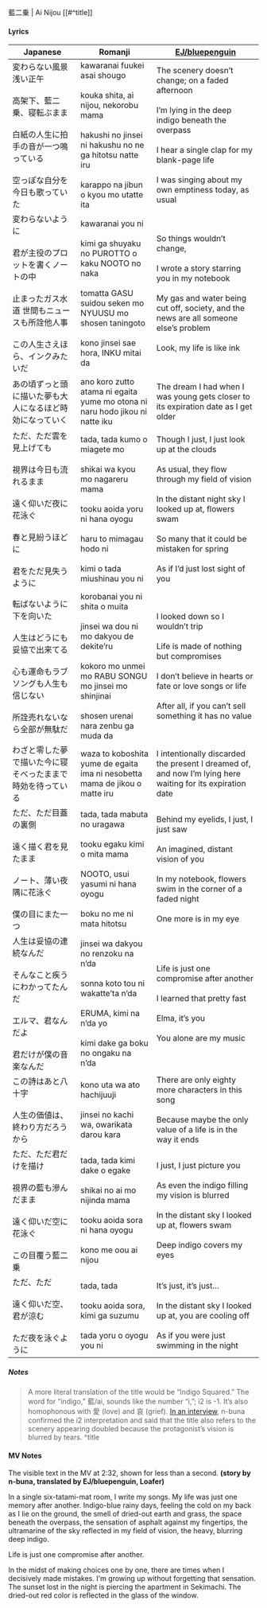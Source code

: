 藍二乗 | Ai Nijou [[#^title]]
#### Lyrics

| Japanese                                                                                | Romanji                                                                                                                                                                              | [EJ/bluepenguin](https://ejtranslations.wordpress.com/2019/01/08/yorushika-ai-nijou/)                                                                                                                                                                      |
| --------------------------------------------------------------------------------------- | ------------------------------------------------------------------------------------------------------------------------------------------------------------------------------------ | ---------------------------------------------------------------------------------------------------------------------------------------------------------------------------------------------------------------------------------------------------------- |
| 変わらない風景 浅い正午<br><br>高架下、藍二乗、寝転ぶまま<br><br>白紙の人生に拍手の音が一つ鳴っている<br><br>空っぽな自分を今日も歌っていた      | kawaranai fuukei asai shougo<br><br>kouka shita, ai nijou, nekorobu mama<br><br>hakushi no jinsei ni hakushu no ne ga hitotsu natte iru<br><br>karappo na jibun o kyou mo utatte ita | The scenery doesn’t change; on a faded afternoon<br><br>I’m lying in the deep indigo beneath the overpass<br><br>I hear a single clap for my blank-page life<br><br>I was singing about my own emptiness today, as usual                                   |
| 変わらないように<br><br>君が主役のプロットを書くノートの中<br><br>止まったガス水道 世間もニュースも所詮他人事<br><br>この人生さえほら、インクみたいだ | kawaranai you ni<br><br>kimi ga shuyaku no PUROTTO o kaku NOOTO no naka<br><br>tomatta GASU suidou seken mo NYUUSU mo shosen taningoto<br><br>kono jinsei sae hora, INKU mitai da    | So things wouldn’t change,<br><br>I wrote a story starring you in my notebook<br><br>My gas and water being cut off, society, and the news are all someone else’s problem<br><br>Look, my life is like ink                                                 |
| あの頃ずっと頭に描いた夢も大人になるほど時効になっていく                                                            | ano koro zutto atama ni egaita yume mo otona ni naru hodo jikou ni natte iku                                                                                                         | The dream I had when I was young gets closer to its expiration date as I get older                                                                                                                                                                         |
| ただ、ただ雲を見上げても<br><br>視界は今日も流れるまま<br><br>遠く仰いだ夜に花泳ぐ<br><br>春と見紛うほどに<br><br>君をただ見失うように     | tada, tada kumo o miagete mo<br><br>shikai wa kyou mo nagareru mama<br><br>tooku aoida yoru ni hana oyogu<br><br>haru to mimagau hodo ni<br><br>kimi o tada miushinau you ni         | Though I just, I just look up at the clouds<br><br>As usual, they flow through my field of vision<br><br>In the distant night sky I looked up at, flowers swam<br><br>So many that it could be mistaken for spring<br><br>As if I’d just lost sight of you |
| 転ばないように下を向いた<br><br>人生はどうにも妥協で出来てる<br><br>心も運命もラブソングも人生も信じない<br><br>所詮売れないなら全部が無駄だ      | korobanai you ni shita o muita<br><br>jinsei wa dou ni mo dakyou de dekite’ru<br><br>kokoro mo unmei mo RABU SONGU mo jinsei mo shinjinai<br><br>shosen urenai nara zenbu ga muda da | I looked down so I wouldn’t trip<br><br>Life is made of nothing but compromises<br><br>I don’t believe in hearts or fate or love songs or life<br><br>After all, if you can’t sell something it has no value                                               |
| わざと零した夢で描いた今に寝そべったままで時効を待っている                                                           | waza to koboshita yume de egaita ima ni nesobetta mama de jikou o matte iru                                                                                                          | I intentionally discarded the present I dreamed of, and now I’m lying here waiting for its expiration date                                                                                                                                                 |
| ただ、ただ目蓋の裏側<br><br>遠く描く君を見たまま<br><br>ノート、薄い夜隅に花泳ぐ<br><br>僕の目にまた一つ                        | tada, tada mabuta no uragawa<br><br>tooku egaku kimi o mita mama<br><br>NOOTO, usui yasumi ni hana oyogu<br><br>boku no me ni mata hitotsu                                           | Behind my eyelids, I just, I just saw<br><br>An imagined, distant vision of you<br><br>In my notebook, flowers swim in the corner of a faded night<br><br>One more is in my eye                                                                            |
| 人生は妥協の連続なんだ<br><br>そんなこと疾うにわかってたんだ<br><br>エルマ、君なんだよ<br><br>君だけが僕の音楽なんだ                  | jinsei wa dakyou no renzoku na n’da<br><br>sonna koto tou ni wakatte’ta n’da<br><br>ERUMA, kimi na n’da yo<br><br>kimi dake ga boku no ongaku na n’da                                | Life is just one compromise after another<br><br>I learned that pretty fast<br><br>Elma, it’s you<br><br>You alone are my music                                                                                                                            |
| この詩はあと八十字<br><br>人生の価値は、終わり方だろうから                                                       | kono uta wa ato hachijuuji<br><br>jinsei no kachi wa, owarikata darou kara                                                                                                           | There are only eighty more characters in this song<br><br>Because maybe the only value of a life is in the way it ends                                                                                                                                     |
| ただ、ただ君だけを描け<br><br>視界の藍も滲んだまま<br><br>遠く仰いだ空に花泳ぐ<br><br>この目覆う藍二乗                         | tada, tada kimi dake o egake<br><br>shikai no ai mo nijinda mama<br><br>tooku aoida sora ni hana oyogu<br><br>kono me oou ai nijou                                                   | I just, I just picture you<br><br>As even the indigo filling my vision is blurred<br><br>In the distant sky I looked up at, flowers swam<br><br>Deep indigo covers my eyes                                                                                 |
| ただ、ただ<br><br>遠く仰いだ空、君が涼む<br><br>ただ夜を泳ぐように                                               | tada, tada<br><br>tooku aoida sora, kimi ga suzumu<br><br>tada yoru o oyogu you ni                                                                                                   | It’s just, it’s just…<br><br>In the distant sky I looked up at, you are cooling off<br><br>As if you were just swimming in the night                                                                                                                       |
##### Notes
>A more literal translation of the title would be “Indigo Squared.” The word for “indigo,” 藍/ai, sounds like the number “i,”; i2 is -1. It’s also homophonous with 愛 (love) and 哀 (grief). [In an interview](https://optimanotes.com/archives/8257), n-buna confirmed the i2 interpretation and said that the title also refers to the scenery appearing doubled because the protagonist’s vision is blurred by tears. ^title

#### MV Notes
The visible text in the MV at 2:32, shown for less than a second.
**(story by n-buna, translated by EJ/bluepenguin, Loafer)**

In a single six-tatami-mat room, I write my songs. My life was just one memory after another.
Indigo-blue rainy days, feeling the cold on my back as I lie on the ground, the smell of dried-out earth and grass, the space beneath the overpass, the sensation of asphalt against my fingertips, the ultramarine of the sky reflected in my field of vision, the heavy, blurring deep indigo.

Life is just one compromise after another.

In the midst of making choices one by one, there are times when I decisively made mistakes.
I'm growing up without forgetting that sensation. The sunset lost in the night is piercing the apartment in Sekimachi.
The dried-out red color is reflected in the glass of the window.
